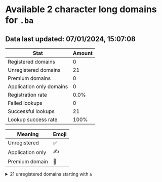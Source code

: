 # Available 2 character long domains for `.ba`

## Data last updated: 07/01/2024, 15:07:08

|Stat|Amount|
|--|--|
|Registered domains|0|
|Unregistered domains|21|
|Premium domains|0|
|Application only domains|0|
|Registration rate|0.0%|
|Failed lookups|0|
|Successful lookups|21|
|Lookup success rate|100%|


|Meaning|Emoji|
|--|--|
|Unregistered|:white_check_mark:|
|Application only|:writing_hand:|
|Premium domain|:gem:|

<details>
<summary>21 unregistered domains starting with <bold><code>a</code></bold></summary>

|Type|Domain|
|--|--|
|:white_check_mark:|`aa.ba`|
|:white_check_mark:|`ab.ba`|
|:white_check_mark:|`ac.ba`|
|:white_check_mark:|`ad.ba`|
|:white_check_mark:|`ae.ba`|
|:white_check_mark:|`af.ba`|
|:white_check_mark:|`ag.ba`|
|:white_check_mark:|`ah.ba`|
|:white_check_mark:|`ai.ba`|
|:white_check_mark:|`aj.ba`|
|:white_check_mark:|`ak.ba`|
|:white_check_mark:|`al.ba`|
|:white_check_mark:|`am.ba`|
|:white_check_mark:|`an.ba`|
|:white_check_mark:|`ao.ba`|
|:white_check_mark:|`ap.ba`|
|:white_check_mark:|`aq.ba`|
|:white_check_mark:|`ar.ba`|
|:white_check_mark:|`as.ba`|
|:white_check_mark:|`at.ba`|
|:white_check_mark:|`au.ba`|
</details>